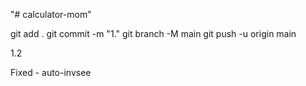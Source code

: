 "# calculator-mom" 


git add .
git commit -m "1."
git branch -M main
git push -u origin main


1.2 

Fixed - auto-invsee